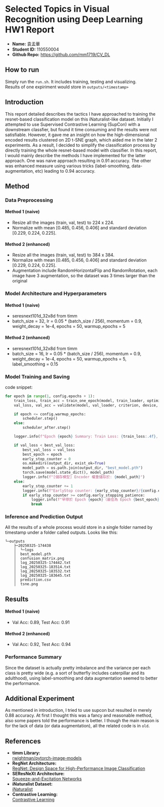 # Selected Topics in Visual Recognition using Deep Learning HW1 Report
- **Name:** 袁孟華
- **Student ID:** 110550004
- **Github Repo:** <https://github.com/mm1719/CV_DL>
## How to run
Simply run the `run.sh`. It includes training, testing and visualizing.  
Results of one expiriment would store in `outputs/<timestamp>`
## Introduction
This report detailed describes the tactics I have approached to training the resnet-based classification model on this iNaturalist-like dataset. Initially I attempted to use Supervised Contrastive Learning (SupCon) with a downstream classfier, but found it time consuming and the results were not satisfiable. However, it gave me an insight on how the high-dimensional encoded results clustered on 2D t-SNE graph, which aided me in the later 2 experiments. As a result, I decided to simplify the classification process by directly training the whole resnet-based model with classifier. In this report, I would mainly describe the methods I have implemented for the latter approach. One was naive approach resulting in 0.91 accuracy. The other was enhanced measure using various tricks (label-smoothing, data-augmentation, etc) leading to 0.94 accuracy. 

## Method
### Data Preprocessing
#### Method 1 (naive)
* Resize all the images (train, val, test) to 224 x 224.
* Normalize with mean [0.485, 0.456, 0.406] and standard deviation [0.229, 0.224, 0.225].
#### Method 2 (enhanced)
* Resize all the images (train, val, test) to 384 x 384.
* Normalize with mean [0.485, 0.456, 0.406] and standard deviation [0.229, 0.224, 0.225].
* Augmentation include RandomHorizontalFlip and RandomRotation, each image have 3 augmentation, so the dataset was 3 times larger than the original

### Model Architecture and Hyperparameters
#### Method 1 (naive)
* seresnext101d_32x8d from timm
* batch_size = 32, lr = 0.05 * (batch_size / 256), momentum = 0.9, weight_decay = 1e-4, epochs = 50, warmup_epochs = 5
#### Method 2 (enhanced)
* seresnext101d_32x8d from timm
* batch_size = 16, lr = 0.05 * (batch_size / 256), momentum = 0.9, weight_decay = 1e-4, epochs = 50, warmup_epochs = 5, label_smoothing = 0.15
### Model Training and Saving
code snippet:
```python
for epoch in range(1, config.epochs + 1):
    train_loss, train_acc = train_one_epoch(model, train_loader, optimizer, criterion, scaler, device, epoch, logger, writer)
    val_loss, val_acc = validate(model, val_loader, criterion, device, epoch, logger, writer)

    if epoch <= config.warmup_epochs:
        scheduler.step()
    else:
        scheduler_after.step()

    logger.info(f"Epoch {epoch} Summary: Train Loss: {train_loss:.4f}, Val Loss: {val_loss:.4f}")

    if val_loss < best_val_loss:
        best_val_loss = val_loss
        best_epoch = epoch
        early_stop_counter = 0
        os.makedirs(output_dir, exist_ok=True)
        model_path = os.path.join(output_dir, "best_model.pth")
        torch.save(model.state_dict(), model_path)
        logger.info(f"[儲存模型] Encoder 權重儲存於: {model_path}")
    else:
        early_stop_counter += 1
        logger.info(f"EarlyStop counter: {early_stop_counter}/{config.early_stopping_patience}")
        if early_stop_counter >= config.early_stopping_patience:
            logger.info(f"早停於 Epoch {epoch}（最佳為 Epoch {best_epoch}）")
            break
```
### Inference and Prediction Output
All the results of a whole process would store in a single folder named by timestamp under a folder called outputs. Looks like this:
```
└─outputs
    ├─20250325-174438
    │  └─logs
    │  best_model.pth
    │  confusion_matrix.png
    │  log_20250325-174442.txt
    │  log_20250325-183514.txt
    │  log_20250325-183532.txt
    │  log_20250325-183645.txt
    │  prediction.csv
    │  tsne.png
```
## Results
#### Method 1 (naive)
* Val Acc: 0.89, Test Acc: 0.91
#### Method 2 (enhanced)
* Val Acc: 0.92, Test Acc: 0.94
### Performance Summary
Since the dataset is actually pretty imbalance and the variance per each class is pretty wide (e.g. a sort of butterfly includes caterpillar and its adulthood), using label-smoothing and data augmentation seemed to better the performance.
## Additional Experiment
As mentioned in introduction, I tried to use supcon but resulted in merely 0.88 accuracy. At first I thought this was a fancy and reasonable method, also some papers told the performance is better. I though the main reason is for the lack of data (or data augmentation), all the related code is in `old`.
## References
- **timm Library:**  
  [rwightman/pytorch-image-models](https://github.com/rwightman/pytorch-image-models)
- **RegNet Architecture:**  
  [RegNet: Design Space for High-Performance Image Classification](https://arxiv.org/abs/2003.13678)
- **SEResNeXt Architecture:**  
  [Squeeze-and-Excitation Networks](https://arxiv.org/abs/1709.01507)
- **iNaturalist Dataset:**  
  [iNaturalist](https://www.inaturalist.org/)
- **Contrastive Learning:**  
  [Contrastive Learning](https://youtu.be/1pvxufGRuW4?si=wqHPiqqMvoAH65Ut)
